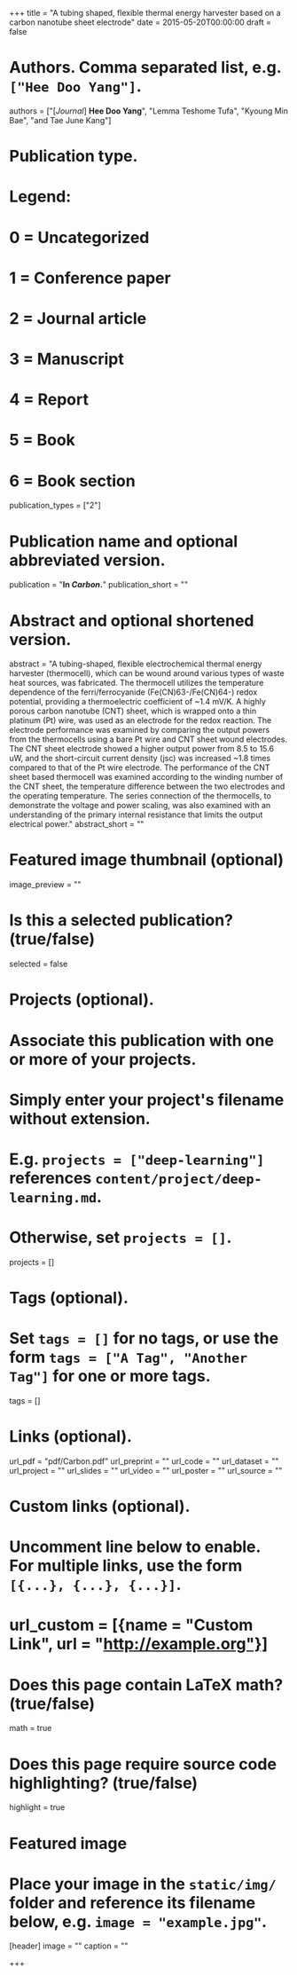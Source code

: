 +++
title = "A tubing shaped, flexible thermal energy harvester based on a carbon nanotube sheet electrode"
date = 2015-05-20T00:00:00
draft = false

# Authors. Comma separated list, e.g. `["Hee Doo Yang"]`.
authors = ["[*Journal*] **Hee Doo Yang**", "Lemma Teshome Tufa", "Kyoung Min Bae", "and Tae June Kang"]

# Publication type.
# Legend:
# 0 = Uncategorized
# 1 = Conference paper
# 2 = Journal article
# 3 = Manuscript
# 4 = Report
# 5 = Book
# 6 = Book section
publication_types = ["2"]

# Publication name and optional abbreviated version.
publication = "**In *Carbon*.**"
publication_short = ""

# Abstract and optional shortened version.
abstract = "A tubing-shaped, flexible electrochemical thermal energy harvester (thermocell), which can be wound around various types of waste heat sources, was fabricated. The thermocell utilizes the temperature dependence of the ferri/ferrocyanide (Fe(CN)63-/Fe(CN)64-) redox potential, providing a thermoelectric coefficient of ~1.4 mV/K. A highly porous carbon nanotube (CNT) sheet, which is wrapped onto a thin platinum (Pt) wire, was used as an electrode for the redox reaction. The electrode performance was examined by comparing the output powers from the thermocells using a bare Pt wire and CNT sheet wound electrodes. The CNT sheet electrode showed a higher output power from 8.5 to 15.6 uW, and the short-circuit current density (jsc) was increased ~1.8 times compared to that of the Pt wire electrode. The performance of the CNT sheet based thermocell was examined according to the winding number of the CNT sheet, the temperature difference between the two electrodes and the operating temperature. The series connection of the thermocells, to demonstrate the voltage and power scaling, was also examined with an understanding of the primary internal resistance that limits the output electrical power."
abstract_short = ""

# Featured image thumbnail (optional)
image_preview = ""

# Is this a selected publication? (true/false)
selected = false

# Projects (optional).
#   Associate this publication with one or more of your projects.
#   Simply enter your project's filename without extension.
#   E.g. `projects = ["deep-learning"]` references `content/project/deep-learning.md`.
#   Otherwise, set `projects = []`.
projects = []

# Tags (optional).
#   Set `tags = []` for no tags, or use the form `tags = ["A Tag", "Another Tag"]` for one or more tags.
tags = []

# Links (optional).
url_pdf = "pdf/Carbon.pdf"
url_preprint = ""
url_code = ""
url_dataset = ""
url_project = ""
url_slides = ""
url_video = ""
url_poster = ""
url_source = ""

# Custom links (optional).
#   Uncomment line below to enable. For multiple links, use the form `[{...}, {...}, {...}]`.
# url_custom = [{name = "Custom Link", url = "http://example.org"}]

# Does this page contain LaTeX math? (true/false)
math = true

# Does this page require source code highlighting? (true/false)
highlight = true

# Featured image
# Place your image in the `static/img/` folder and reference its filename below, e.g. `image = "example.jpg"`.
[header]
image = ""
caption = ""

+++
